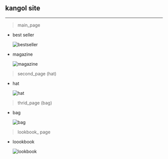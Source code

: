 ## kangol site

---

> main_page

- best seller

  ![bestseller](https://user-images.githubusercontent.com/68915715/104753036-cd8bbf80-579a-11eb-8495-9a74221a5863.PNG)

- magazine

  ![magazine](https://user-images.githubusercontent.com/68915715/104753153-f1e79c00-579a-11eb-956b-ba8e2925da14.PNG)


> second_page (hat)

- hat

  ![hat](https://user-images.githubusercontent.com/68915715/104753161-f4e28c80-579a-11eb-9fbb-3b4ac6735d1d.PNG)

> thrid_page (bag)

- bag

  ![bag](https://user-images.githubusercontent.com/68915715/104753171-f744e680-579a-11eb-94d2-8190df154f07.PNG)

> lookbook\_ page

- loookbook

  ![lookbook](https://user-images.githubusercontent.com/68915715/104753176-f8761380-579a-11eb-8894-d9d41efa4dc8.PNG)

